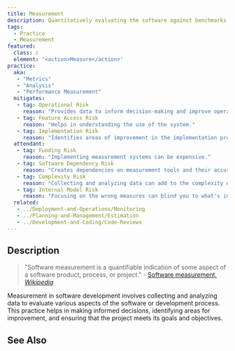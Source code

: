 ```yaml
---
title: Measurement
description: Quantitatively evaluating the software against benchmarks along some defined dimension.
tags: 
  - Practice 
  - Measurement
featured: 
  class: c
  element: '<action>Measure</action>'
practice:
  aka: 
   - "Metrics"
   - "Analysis"
   - "Performance Measurement"
  mitigates:
   - tag: Operational Risk
     reason: "Provides data to inform decision-making and improve operational efficiency."
   - tag: Feature Access Risk
     reason: "Helps in understanding the use of the system."
   - tag: Implementation Risk
     reason: "Identifies areas of improvement in the implementation process."
  attendant:
   - tag: Funding Risk
     reason: "Implementing measurement systems can be expensive."
   - tag: Software Dependency Risk
     reason: "Creates dependencies on measurement tools and their accuracy."
   - tag: Complexity Risk
     reason: "Collecting and analyzing data can add to the complexity of the project."
   - tag: Internal Model Risk
     reason: "Focusing on the wrong measures can blind you to what's important."
  related:
   - ../Deployment-and-Operations/Monitoring
   - ../Planning-and-Management/Estimation
   - ../Development-and-Coding/Code-Reviews
---
```


<PracticeIntro details={frontMatter} /> 

## Description

> "Software measurement is a quantifiable indication of some aspect of a software product, process, or project." - [Software measurement, _Wikipedia_](https://en.wikipedia.org/wiki/Software_measurement)

Measurement in software development involves collecting and analyzing data to evaluate various aspects of the software or development process. This practice helps in making informed decisions, identifying areas for improvement, and ensuring that the project meets its goals and objectives.

## See Also

<TagList tag="Measurement" />
